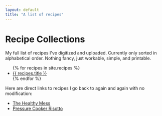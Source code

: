 ```yaml
---
layout: default
title: "A list of recipes"
---
```

# Recipe Collections

My full list of recipes I've digitized and uploaded.  Currently only sorted in alphabetical order.  Nothing fancy, just workable, simple, and printable.

<ul>
  {% for recipes in site.recipes %}
    <li>
      <a href="{{ recipes.url }}">{{ recipes.title }}</a>
    </li>
  {% endfor %}
</ul>

Here are direct links to recipes I go back to again and again with no modification:

<ul>
	<li>
		<a href="https://simple-nourished-living.com/wprm_print/44212">The Healthy Mess</a>
	</li>
	<li>
		<a href="https://www.hippressurecooking.com/pressure-cooker-risotto-in-7-minutes/"> Pressure Cooker Risotto </a>
	</li>
</ul>